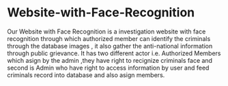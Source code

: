 # Website-with-Face-Recognition
Our Website with Face Recognition  is a investigation website with face recognition through which authorized member can identify the criminals through the database images , it also gather the anti-national information  through public grievance. It has two different actor i.e. Authorized Members which asign by the admin ,they have right to recignize criminals face and second is Admin who have right to access information by user and feed criminals record into database and also asign members.
